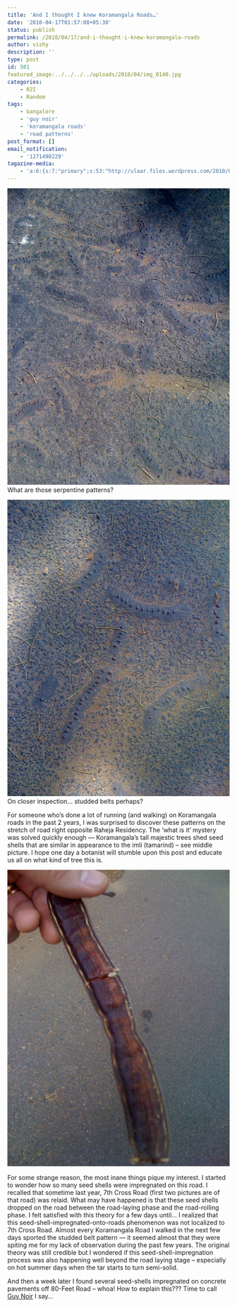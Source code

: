 ```yaml
---
title: 'And I thought I knew Koramangala Roads…'
date: '2010-04-17T01:57:08+05:30'
status: publish
permalink: /2010/04/17/and-i-thought-i-knew-koramangala-roads
author: vishy
description: ''
type: post
id: 581
featured_image:../../../../uploads/2010/04/img_0140.jpg
categories: 
    - R2I
    - Random
tags:
    - bangalore
    - 'guy noir'
    - 'koramangala roads'
    - 'road patterns'
post_format: []
email_notification:
    - '1271498229'
tagazine-media:
    - 'a:6:{s:7:"primary";s:53:"http://ulaar.files.wordpress.com/2010/04/img_0145.jpg";s:6:"images";a:3:{s:53:"http://ulaar.files.wordpress.com/2010/04/img_0140.jpg";a:6:{s:8:"file_url";s:53:"http://ulaar.files.wordpress.com/2010/04/img_0140.jpg";s:5:"width";s:4:"1200";s:6:"height";s:4:"1600";s:4:"type";s:5:"image";s:4:"area";s:7:"1920000";s:9:"file_path";s:0:"";}s:53:"http://ulaar.files.wordpress.com/2010/04/img_0142.jpg";a:6:{s:8:"file_url";s:53:"http://ulaar.files.wordpress.com/2010/04/img_0142.jpg";s:5:"width";s:4:"1200";s:6:"height";s:4:"1600";s:4:"type";s:5:"image";s:4:"area";s:7:"1920000";s:9:"file_path";s:0:"";}s:53:"http://ulaar.files.wordpress.com/2010/04/img_0145.jpg";a:6:{s:8:"file_url";s:53:"http://ulaar.files.wordpress.com/2010/04/img_0145.jpg";s:5:"width";s:4:"1200";s:6:"height";s:4:"1600";s:4:"type";s:5:"image";s:4:"area";s:7:"1920000";s:9:"file_path";s:0:"";}}s:6:"videos";a:0:{}s:11:"image_count";s:1:"3";s:6:"author";s:7:"2859667";s:7:"blog_id";s:7:"2786457";}'
---
```

![](../../../../uploads/2010/04/img_0140.jpg) What are those serpentine patterns? 

![](../../../../uploads/2010/04/img_0142.jpg) On closer inspection... studded belts perhaps?

For someone who’s done a lot of running (and walking) on Koramangala roads in the past 2 years, I was surprised to discover these patterns on the stretch of road right opposite Raheja Residency. The ‘what is it’ mystery was solved quickly enough — Koramangala’s tall majestic trees shed seed shells that are similar in appearance to the imli (tamarind) – see middle picture. I hope one day a botanist will stumble upon this post and educate us all on what kind of tree this is.

![](../../../../uploads/2010/04/img_0145.jpg)

For some strange reason, the most inane things pique my interest. I started to wonder how so many seed shells were impregnated on this road. I recalled that sometime last year, 7th Cross Road (first two pictures are of that road) was relaid. What may have happened is that these seed shells dropped on the road between the road-laying phase and the road-rolling phase. I felt satisfied with this theory for a few days until… I realized that this seed-shell-impregnated-onto-roads phenomenon was not localized to 7th Cross Road. Almost every Koramangala Road I walked in the next few days sported the studded belt pattern — it seemed almost that they were spiting me for my lack of observation during the past few years. The original theory was still credible but I wondered if this seed-shell-impregnation process was also happening well beyond the road laying stage – especially on hot summer days when the tar starts to turn semi-solid.

And then a week later I found several seed-shells impregnated on concrete pavements off 80-Feet Road – whoa! How to explain this??? Time to call [Guy Noir](http://en.wikipedia.org/wiki/Guy_Noir) I say…
